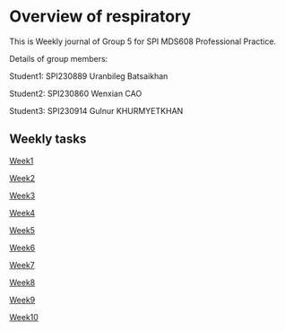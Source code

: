 # Overview of respiratory

This is Weekly journal of Group 5 for SPI MDS608 Professional Practice.

Details of group members: 

Student1: SPI230889 Uranbileg Batsaikhan

Student2: SPI230860 Wenxian CAO

Student3: SPI230914 Gulnur KHURMYETKHAN 


## Weekly tasks

[Week1](Week1.md)

[Week2](Week2.md)

[Week3](Week3.md)

[Week4](Week4.md)

[Week5](Week5.md)

[Week6](Week6.md)

[Week7](Week7.md)

[Week8](Week8.md)

[Week9](Week9.md)

[Week10](W10.md)
